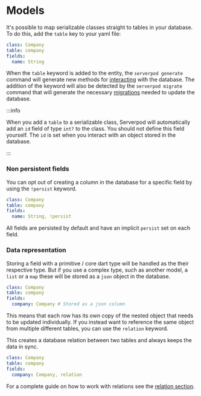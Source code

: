 # Models

It's possible to map serializable classes straight to tables in your database. To do this, add the `table` key to your yaml file:

```yaml
class: Company
table: company
fields:
  name: String
```

When the `table` keyword is added to the entity, the `serverpod generate` command will generate new methods for [interacting](crud) with the database. The addition of the keyword will also be detected by the `serverpod migrate` command that will generate the necessary [migrations](migrations) needed to update the database.

:::info

When you add a `table` to a serializable class, Serverpod will automatically add an `id` field of type `int?` to the class. You should not define this field yourself. The `id` is set when you interact with an object stored in the database.

:::

### Non persistent fields
You can opt out of creating a column in the database for a specific field by using the `!persist` keyword. 

```yaml
class: Company
table: company
fields:
  name: String, !persist 
```
All fields are persisted by default and have an implicit `persist` set on each field.

### Data representation
Storing a field with a primitive / core dart type will be handled as the their respective type. But if you use a complex type, such as another model, a `list` or a `map` these will be stored as a `json` object in the database.

```yaml
class: Company
table: company
fields:
  company: Company # Stored as a json column
```

This means that each row has its own copy of the nested object that needs to be updated individually. If you instead want to reference the same object from multiple different tables, you can use the `relation` keyword.

This creates a database relation between two tables and always keeps the data in sync.

```yaml
class: Company
table: company
fields:
  company: Company, relation
```

For a complete guide on how to work with relations see the [relation section](relations/one-to-one).
